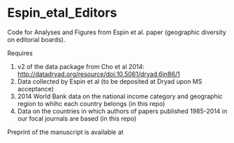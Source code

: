 # Espin_etal_Editors

Code for Analyses and Figures from Espin et al. paper (geographic diversity on editorial boards).

Requires
1. v2 of the data package from Cho et al 2014: http://datadryad.org/resource/doi:10.5061/dryad.6jn86/1
2. Data collected by Espin et al (to be deposited at Dryad upon MS acceptance)
3. 2014 World Bank data on the national income category and geographic region to whihc each country belongs (in this repo)
4. Data on the countries in which authors of papers published 1985-2014 in our focal journals are based (in this repo) 

Preprint of the manuscript is available at 
